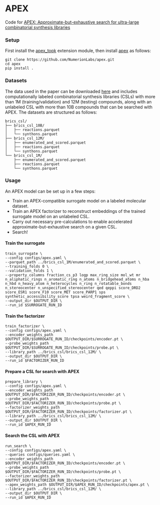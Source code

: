 # APEX
Code for [APEX: Approximate-but-exhaustive search for ultra-large combinatorial synthesis libraries]()


### Setup

First install the [apex_topk](https://github.com/NumerionLabs/apex_topk) extension module, then install [apex](https://github.com/NumerionLabs/apex) as follows:

```
git clone https://github.com/NumerionLabs/apex.git
cd apex
pip install .
```

### Datasets

The data used in the paper can be downloaded [here](https://figshare.com/account/articles/30420028) and includes computationally labeled combinatorial synthesis libraries (CSLs) with more than 1M (training/validation) and 12M (testing) compounds, along with an unlabeled CSL with more than 10B compounds that can be searched with APEX. The datasets are structured as follows:
```
brics_csl/
├── brics_csl_10B/
│   ├── reactions.parquet
│   └── synthons.parquet
├── brics_csl_12M/
│   ├── enumerated_and_scored.parquet
│   ├── reactions.parquet
│   └── synthons.parquet
└── brics_csl_1M/
    ├── enumerated_and_scored.parquet
    ├── reactions.parquet
    └── synthons.parquet
```

### Usage

An APEX model can be set up in a few steps:
- Train an APEX-compatible surrogate model on a labeled molecular dataset.
- Train an APEX factorizer to reconstruct embeddings of the trained surrogate model on an unlabeled CSL.
- Carry out necessary pre-calculations to enable accelerated approximate-but-exhaustive search on a given CSL.
- Search!

#### Train the surrogate

```
train_surrogate \
--config configs/apex.yaml \
--parquet_path ../brics_csl_1M/enumerated_and_scored.parquet \
--training_folds 0 \
--validation_folds 1 \
--property_columns fraction_cs_p3 logp max_ring_size mol_wt mr n_aliphatic_rings n_aromatic_ring n_atoms n_bridgehead_atoms n_hba n_hbd n_heavy_atom n_heterocycles n_ring n_rotatable_bonds n_stereocenter n_unspecified_stereocenter qed qeppi score_DRD2 score_ESR1 score_F10 score_MET score_PARP1 sps synthetic_accessibility_score tpsa weird_fragment_score \
--output_dir $OUTPUT_DIR \
--run_id $SURROGATE_RUN_ID
```

#### Train the factorizer

```
train_factorizer \
--config configs/apex.yaml \
--encoder_weights_path $OUTPUT_DIR/$SURROGATE_RUN_ID/checkpoints/encoder.pt \
--probe_weights_path $OUTPUT_DIR/$SURROGATE_RUN_ID/checkpoints/probe.pt \
--library_path ../brics_csl/brics_csl_12M/ \
--output_dir $OUTPUT_DIR \
--run_id $FACTORIZER_RUN_ID
```

#### Prepare a CSL for search with APEX

```
prepare_library \
--config configs/apex.yaml \
--encoder_weights_path $OUTPUT_DIR/$FACTORIZER_RUN_ID/checkpoints/encoder.pt \
--probe_weights_path $OUTPUT_DIR/$FACTORIZER_RUN_ID/checkpoints/probe.pt \
--factorizer_weights_path $OUTPUT_DIR/$FACTORIZER_RUN_ID/checkpoints/factorizer.pt \
--library_path ../brics_csl/brics_csl_12M/ \
--output_dir $OUTPUT_DIR \
--run_id $APEX_RUN_ID
```

#### Search the CSL with APEX

```
run_search \
--config configs/apex.yaml \
--queries configs/queries.yaml \
--encoder_weights_path $OUTPUT_DIR/$FACTORIZER_RUN_ID/checkpoints/encoder.pt \
--probe_weights_path $OUTPUT_DIR/$FACTORIZER_RUN_ID/checkpoints/probe.pt \
--factorizer_weights_path $OUTPUT_DIR/$FACTORIZER_RUN_ID/checkpoints/factorizer.pt \
--apex_weights_path $OUTPUT_DIR/$APEX_RUN_ID/checkpoints/apex.pt \
--library_path ../brics_csl/brics_csl_12M/ \
--output_dir $OUTPUT_DIR \
--run_id $APEX_RUN_ID
```
